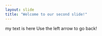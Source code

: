 ```yaml
---
layout: slide
title: "Welcome to our second slide!"
---
```

my text is here 
Use the left arrow to go back!
